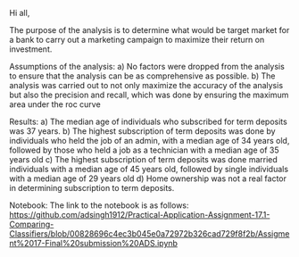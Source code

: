 Hi all,


The purpose of the analysis is to determine what would be target market for a bank to carry out a marketing campaign to maximize their return on investment. 


Assumptions of the analysis:
         a) No factors were dropped from the analysis to ensure that the analysis can be as comprehensive as possible. 
         b) The analysis was carried out to not only maximize the accuracy of the analysis but also the precision and recall, which was done by ensuring the maximum area             under the roc curve 


Results:
         a) The median age of individuals who subscribed for term deposits was 37 years.
         b) The highest subscription of term deposits was done by individuals who held the job of an admin, with a median age of 34 years old, followed by those who held              a job as a technician with a median age of 35 years old
         c) The highest subscription of term deposits was done married individuals with a median age of 45 years old, followed by single individuals with a median age of             29 years old
         d) Home ownership was not a real factor in determining subscription to term deposits.



Notebook:
The link to the notebook is as follows: https://github.com/adsingh1912/Practical-Application-Assignment-17.1-Comparing-Classifiers/blob/00828696c4ec3b045e0a72972b326cad729f8f2b/Assigment%2017-Final%20submission%20ADS.ipynb

